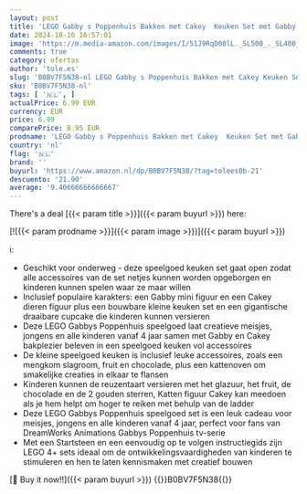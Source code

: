 ```yaml
---
layout: post
title: 'LEGO Gabby s Poppenhuis Bakken met Cakey  Keuken Set met Gabby en Cakey Kat Figuren  Inclusief Cupcake om Te Versieren  Speelgoed voor meisjes en Jongens vanaf 4 jaar  Verjaardagscadeau 10785'
date: 2024-10-16 16:57:01
image: 'https://m.media-amazon.com/images/I/51J9RqD08lL._SL500_._SL400_.jpg'
comments: true
category: ofertas
author: 'tole.es'
slug: 'B0BV7F5N38-nl LEGO Gabby s Poppenhuis Bakken met Cakey Keuken Set met...'
sku: 'B0BV7F5N38-nl'
tags: [ '🇳🇱', ]
actualPrice: 6.99 EUR
currency: EUR
price: 6.99
comparePrice: 8.95 EUR
prodname: 'LEGO Gabby s Poppenhuis Bakken met Cakey  Keuken Set met Gabby en Cakey Kat Figuren  Inclusief Cupcake om Te Versieren  Speelgoed voor meisjes en Jongens vanaf 4 jaar  Verjaardagscadeau 10785'
country: 'nl'
flag: '🇳🇱'
brand: ''
buyurl: 'https://www.amazon.nl/dp/B0BV7F5N38/?tag=tolees0b-21'
descuento: '21.90'
average: '9.40666666666667'
---
```


There's a deal [{{< param title >}}]({{< param buyurl >}})  here:

[![{{< param prodname >}}]({{< param image >}})]({{< param buyurl >}})

ℹ️:

- Geschikt voor onderweg - deze speelgoed keuken set gaat open zodat alle accessoires van de set netjes kunnen worden opgeborgen en kinderen kunnen spelen waar ze maar willen
- Inclusief populaire karakters: een Gabby mini figuur en een Cakey dieren figuur plus een bouwbare kleine keuken set en een gigantische draaibare cupcake die kinderen kunnen versieren
- Deze LEGO Gabbys Poppenhuis speelgoed laat creatieve meisjes, jongens en alle kinderen vanaf 4 jaar samen met Gabby en Cakey bakplezier beleven in een speelgoed keuken vol accessoires
- De kleine speelgoed keuken is inclusief leuke accessoires, zoals een mengkom slagroom, fruit en chocolade, plus een kattenoven om smakelijke creaties in elkaar te flansen
- Kinderen kunnen de reuzentaart versieren met het glazuur, het fruit, de chocolade en de 2 gouden sterren, Katten figuur Cakey kan meedoen als je hem helpt om hoger te reiken met behulp van de ladder
- Deze LEGO Gabbys Poppenhuis speelgoed set is een leuk cadeau voor meisjes, jongens en alle kinderen vanaf 4 jaar, perfect voor fans van DreamWorks Animations Gabbys Poppenhuis tv-serie
- Met een Startsteen en een eenvoudig op te volgen instructiegids zijn LEGO 4+ sets ideaal om de ontwikkelingsvaardigheden van kinderen te stimuleren en hen te laten kennismaken met creatief bouwen

[🛒 Buy it now!!]({{< param buyurl >}})
{{<world>}}B0BV7F5N38{{</world>}}
